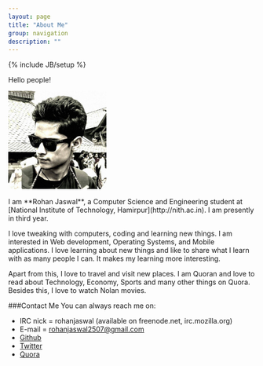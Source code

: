 ```yaml
---
layout: page
title: "About Me"
group: navigation
description: ""
---
```

{% include JB/setup %}

Hello people!
<p>
    <img src="images/profilepicture.jpg" width="200px" display="block" float="left" border-color="#FFF" border-width="2">
</p>
I am **Rohan Jaswal**, a Computer Science and Engineering student at [National Institute of Technology, Hamirpur](http://nith.ac.in).
I am presently in third year. 

I love tweaking with computers, coding and learning new things. I am interested in Web development, Operating Systems, and Mobile applications.
I love learning about new things and like to share what I learn with as many people I can. It makes my learning more interesting.

Apart from this, I love to travel and visit new places.
I am Quoran and love to read about Technology, Economy, Sports and many other things on Quora.
Besides this, I love to watch Nolan movies.

###Contact Me
You can always reach me on:

- IRC nick = rohanjaswal (available on freenode.net, irc.mozilla.org)
- E-mail = rohanjaswal2507@gmail.com
- [Github](https://github.com/rohanjaswal2507)
- [Twitter](https://github.com/rohanjaswal2507)
- [Quora](https://www.quora.com/Rohan-Jaswal)


